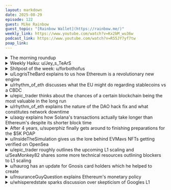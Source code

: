 ```yaml
---
layout: markdown
date: 2025-08-29
episode: 122
guest: Mike Rainbow
guest_topic: "[Rainbow Wallet](https://rainbow.me/)"
weekly_link: https://www.youtube.com/watch?v=Kx2bM_wu36w
podcast_link: https://www.youtube.com/watch?v=R55JY7yf7tw
poap_link: 
---
```



<details markdown=1>
<summary>The morning roundup</summary>
[View on Reddit →](https://reddit.com/r/ethereum/comments/1n2yioz/comment/nb9jx6t/)

[u/DayTraderBiH](https://reddit.com/u/DayTraderBiH)

> Ethereum!

[u/Twelvemeatballs](https://reddit.com/u/Twelvemeatballs)

> $4,471

[u/alexiskef](https://reddit.com/u/alexiskef)

> 0.04

</details>
<details markdown=1>
<summary>Weekly Haiku: u/Jey_s_TeArS</summary>
[View on Reddit →](https://reddit.com/r/ethereum/comments/1n0d0o1/comment/natmixv/)

*Protecting their gold,*

*Alluring Ether behold,*

*Dragons in the cold.*

</details>
<details markdown=1>
<summary>Shitpost of the week: u/forbothofus</summary>
[View on Reddit →](https://reddit.com/r/ethereum/comments/1n23eta/comment/nb7kofl/)

Historic transfer of wealth from early ETH whales to treasury companies. Or vice versa, depending on how you define wealth.

Either way, this must be good for bitcoin.

</details>
<details markdown=1>
<summary>u/LogrisTheBard explains to us how Ethereum is a revolutionary new engine</summary>
[View on Reddit →](https://reddit.com/r/ethereum/comments/1mw1tq5/daily_general_discussion_august_21_2025/n9z1582/)

An engine in a traditional sense is a device that converts potential energy of any form to mechanical energy. A more modern definition of an engine might be anything that converts something into a more usable form. For example graphics engines turn the data about a scene into a pretty picture for you. I want to discuss the application of blockchains as capital engines.

Money, in its least corrupt implementation, is essentially a claim upon the effort of others. We tend to think of credit cards as our debt but even cash in your pocket represents a debt from society to you that you can settle by claiming various services from others. Money in that sense is like potential energy and the conversion of money to mechanical action is the action of an engine.

As with energy, money can take many forms. We denominate our net worth in many things. There's the balance of our bank account, the value of our brokerage account, the value of our land, our house, etc. Some of these forms of capital are more liquid than others but all of them store value in the same way heat or an electric field can both store energy.

Also as with energy, every time you touch it you tend to lose some due engine inefficiencies. Every bit of noise and heat radiating from your combustion engine is energy loss. Of course, some engines are more efficient than others and are suitable for different purposes.

Blockchains and specifically the Dexs running on them are a capital engine. They convert capital from one form to another. Where this is differentiated from previous capital engines is the conversion process is both faster and more efficient than previous engines. Sending fiat overseas on Tradfi rails can take weeks and take fees of several percent. Sending a stablecoin on a blockchain can be sub-second and take negligible fees. This difference can be incredibly transformative for how people store and interact with money.

What this new financial engine enables is for everyone to store their wealth in both more productive and more liquid forms. Because the settlement times are so low you can store value in any capital form you want without risking overdraft fees, declined credit cards, and missed payment penalties. You can store your value in a more productive form such as a local bond or a dividend stock rather than USD. This should of course scare the shit out of banks. All the capital you have to over-allocate to your checking account at sub-market rates is the source of what they can lend out and the source of their multi-billion profits per year.

A combination of yield bearing tokens and dexs enables everyone to store capital in whatever they want while accessing it as needed and transmitting it to a receiver in whatever form *they* want. Bitcoin maxi's want to believe Bitcoin is going to be the new reserve currency of the world. What I find more likely is that smart contracts are going to enable everyone to make an independent decision on what their personal reserve currency is. They could of course use tokenized treasury bills as their store of value but if they want to use MSFT shares as their reserve currency they'll be able to once tokenized stocks are launched. If they want to use tokenized mortgages they can do that too. This new capital engine ultimately enables personal choice and freedom in an unprecedented way.

At this point adoption is as inevitable as any revolutionary engine would be. There's no denying the physics here, regardless of the will of the banks. We're now in a state of the financial institutions racing to adopt this faster than their competitors rather than just hoping to suppress it. The news of this is everywhere: in the words of the Federal Reserve, in the speeches from the SEC, in the legislation being passed, in the investor notes for every financial institution, in every slide deck I've reviewed from Tradfi this year. We hear news echoes of this day by day and the price doesn't seem respond to it so it's natural to downplay it. But this basically the hottest thing being talked about in finance technology right now and no one is talking about it on a basis of whether it is going to happen but instead how to position themselves for the inevitability of this. I do hope you have your seat already. Believe in SomETHing.

</details>
<details markdown=1>
<summary>u/rhythm_of_eth discusses what the EU might do regarding stablecoins vs a CBDC</summary>
[View on Reddit →](https://reddit.com/r/ethereum/comments/1mwxjkf/daily_general_discussion_august_22_2025/na1gn9j/)

According to FT/Financial Times:

"EU officials are increasingly worried that the U.S. law will enhance the dominance of dollar-denominated tokens, necessitating a digital euro to maintain the euro’s position in the global market"

The officials won't clarify what would be the technical approach to this. Remember, this is enough for most of the crypto related news shites to tell you this will be built on Ethereum or some other chain.

Don't fall for it. For now Europe has been way more keen on the CBDC approach in which trust lies solely on the European Central Bank.

Having Europe trusting Ethereum would be bullish as hell, but it's all too far away from European values. Remember their European Parliament is the same one trying to create encryption backdoors for all chat apps in all European countries.

</details>
<details markdown=1>
<summary>u/epic_trader thinks about the chances of a certain blockchain being the most valuable in the long run</summary>
[View on Reddit →](https://reddit.com/r/ethereum/comments/1mwxjkf/daily_general_discussion_august_22_2025/na17jmx/)

Every day I wake up I think to myself "what are the chances that the world's first proof of concept blockchain, which can facilitate 7 transactions per seconds, has 10 minute block times and requires 3 block confirmations, which is vulnerable to quantum computers, pollutes as much as a small country, which can't be upgraded because the community opposes it and isn't actually used for much. What are the chances that this blockchain is going to be the most valuable blockchain forever?" and I always find there's exactly a 0% chance that is going to be the case. It's hard to believe until it happens, but it is going to happen, Ethereum will flip Bitcoin and it will dwarf it and it will make sense to everyone when it happens.

</details>
<details markdown=1>
<summary>u/rhythm_of_eth explains the nature of the DAO hack fix and what constitutes network downtime</summary>
[View on Reddit →](https://reddit.com/r/ethereum/comments/1mymstj/daily_general_discussion_august_24_2025/nahke35/)

Can't tell if you are baiting.

The DAO hack resulted in no downtime and no rollback. A smart contract state was modified as part of the fix which, at best, constitutes the same as a hard fork. All other transactions continued.

From said hard fork two versions of the chain moved on because it was a contended decision, now known as ETC and ETH. 

The rest of the hard forks of the chain, the latest being Pectra, also resulted in no downtime.

Or in simpler terms: there was no point in time in which the Ethereum chain stopped being able to process transactions. That is: no downtime.

Other chains have examples of downtime: 
- Bitcoin had its last downtime in 2013 (Chain Split Bug) and 2010 (Value Overflow bug). Downtime was on the minutes
- Ethereum: No event, no length recorded. 
- Solana: February 2024, length unknown. Before that October 2022 (6 hours), May 31st 2022 (4.5h) and many more (May 1st, 2022; September 2021...)

Bitcoin has had a great run, but no lack of incidents. And did not go through a migration from PoW to PoS.

---

hanniabu: Fun fact, Solana has [over 160hrs of downtime](https://gist.github.com/hanniabu/0db4b00f6594e4587a77bed9a45f2808)

</details>
<details markdown=1>
<summary>u/aaqy explains how Solana's transactions actually take longer than Ethereum's despite its shorter block time</summary>
[View on Reddit →](https://reddit.com/r/ethereum/comments/1mzhmpp/daily_general_discussion_august_25_2025/naldyj5/)

So I was looking at Solana stats on this [Dune dashboard](https://dune.com/scarn_eth/solana-tx-fail-rate), and apparently about 25% of transactions fail. So even though Solana blocks are produced very fast (\~0.4s per block), a transaction is usually only considered confirmed after \~2s, once enough validators have signed it. Combine that with 12s for a human using a hardware wallet to send it, and the average transaction ends up taking longer than Ethereum’s \~24s (12s human/hardware + 12s expected wait for inclusion in a block).

Here’s roughly how it works. Let's say a normal successful transaction takes 12s for a human using a hardware wallet to send and 2s to be confirmed, so 14s total. If the first try fails, you spend 14s, notice it about 4s later, resend, and wait 2s for confirmation, giving 32s for that transaction.

Now, to compute the average transaction time, including possible retries, we can use the geometric series with a 25% failure rate:

    Attempt n | Prob P_n      | Time T_n (s)
    -----------------------------------------
    1         | 0.75          | 14
    2         | 0.1875        | 46
    3         | 0.046875      | 78
    4         | 0.01171875    | 110
    5+        | <0.01         | >142
    
The expected time is:

    E[T] = Σ (P_n * T_n) 
         ≈ 0.75*14 + 0.1875*46 + 0.046875*78 + 0.01171875*110 + ... 
         ≈ 24.65 s

So on average, Solana transactions in this case would take about 24.65s, slightly longer than Ethereum’s \~24s.

Next, for the variance / standard deviation, we compute the contributions of each attempt:

    Attempt n | Prob P_n      | Time T_n (s) | (T_n - E[T])^2 * P_n
    ---------------------------------------------------------------
    1         | 0.75          | 14            | 0.75*(14 - 24.65)^2 ≈ 85.067
    2         | 0.1875        | 46            | 0.1875*(46 - 24.65)^2 ≈ 85.467
    3         | 0.046875      | 78            | 0.046875*(78 - 24.65)^2 ≈ 133.417
    4         | 0.01171875    | 110           | 0.01171875*(110 - 24.65)^2 ≈ 85.350
    5+        | <0.01         | >142          | negligible

Sum ≈ 389.3; including all terms gives Var\[T\] ≈ 455.11, so the standard deviation is σ ≈ 21.33s. For comparison, Ethereum’s standard deviation is around 6s, so Solana is way more unpredictable.

And again, these are just averages. During congestion, Solana can reject **up to 75% of transactions**, making the user experience terrible exactly when the network is most needed.

All this shows that the “faster blocks = better UI” idea is totally misleading. Fast blocks don’t matter if a quarter or more of transactions fail, and even more during congestion. 

Ethereum may have slower blocks, but it’s way more predictable and reliable for humans using hardware wallets.

</details>
<details markdown=1>
<summary>After 4 years, u/superphiz finally gets around to finishing preparations for the $5K POAP</summary>
[View on Reddit →](https://reddit.com/r/ethereum/comments/1mzhmpp/daily_general_discussion_august_25_2025/nanxb3x/)

I'm really proud that we fended off $5k again, it really shows the strength of our community when we can focus on fundamentals without getting obsessed with some arbitrary number. 

I want to clarify a few things about the distribution of the $5k POAP: my intention is that we will wait until 24 hours AFTER $5k and then harvest a list of addresses for anyone who donated an equivalent of $10 to any historical ethstaker.eth address, on mainnet or a layer 2.

At that point, we'll collect addresses THEN give a 24 hour dispute period (possibly longer) where you can file a dispute as a github issue if you believe you were accidentally omitted, you'll need to include a txid in that issue if you think you found a problem. IF you made a mistake, it's on you, and I'm sorry - we don't plan on sending POAPs where users sent an erroneous transaction, this is really just to limit the customer service load. If in doubt, check your donation before the dispute period.

AFTER we feel confident that the list is correct, we'll forward that list to POAP for an airdrop. I've asked that they send POAPs directly to wallets without a claim process since the requirement was only "send $10 to EthStaker".

I never made a big show of this, but I parted with EthStaker a few years ago, but I continue to support any actors who seek to decentralize Ethereum. That's just a way of saying that this doesn't benefit me AT ALL, I'm just here to support [and troll] the community.

[Here](https://github.com/EvilJordan/POAP5k) is where you'll find the list of recipients when it's complete. DO NOT harass Jordan if your name isn't on the list yet, it's currently just a proof of concept. If you have desperate concerns about the list now, please reach out directly to /u/superjiz.

[This is the OP](https://reddit.com/r/ethfinance/comments/qkxqge/daily_general_discussion_november_2_2021/hj1082t/) that describes what's going on. Notice that this is from four years ago, when I initially proposed the $5k POAP,  and it has been a fun part of our community since then.

</details>
<details markdown=1>
<summary>u/InsideTheSimulation gives us the lore behind EVMavs NFTs getting verified on OpenSea</summary>
[View on Reddit →](https://reddit.com/r/ethereum/comments/1n0d0o1/daily_general_discussion_august_26_2025/naqwigb/)

In case anyone missed it, EVMs finally got verified on OpenSea. All it took was IcoBeast getting tattooed on some guy’s ass. 

Years of effort trying to submit in a way they’d approve. Multiple DAO votes, multisig transfers, trust placed in single members to complete the submission process and transfer back — only to get stonewalled by OpenSea at the end. 

And they go and do it because of an ass tattoo. 

Unmatched lore. 😂 

<https://x.com/insidethesim/status/1960137934507786639>

</details>
<details markdown=1>
<summary>u/epic_trader roughly outlines the upcoming L1 scaling and u/SeaMonkey82 shares some more technical resources outlining blockers to L1 scaling</summary>
[View on Reddit →](https://reddit.com/r/ethereum/comments/1n0d0o1/daily_general_discussion_august_26_2025/naqwpm0/)

[u/epic_trader](https://reddit.com/u/epic_trader):

As far as I know there's talk about pushing the gas limit towards 150 million gas per block after the Fusaka hardfork late this year, where today the max is 45 million with a target of 22,5 million. This is going to happen incrementally so it's not like an instant increase, but probably will happen over several months.

Blobs which carry L2 data will also be increased to as many as 48, where today the max is 9 and the target is 6, so very substantial increase both for L1 and especially L2.

---

[View on Reddit →](https://reddit.com/r/ethereum/comments/1n0d0o1/daily_general_discussion_august_26_2025/nar0g0d/)

[u/SeaMonkey82](https://reddit.com/u/SeaMonkey82):

The Nethermind team has a neatly formatted 'Gas limit blockers' checklist within this [Ethereum Performance Benchmarking document](https://github.com/NethermindEth/eth-perf-research/blob/main/README.md) at different block gas limit targets. They also have [a repository with scripts for running gas benchmarks across multiple clients locally](https://github.com/NethermindEth/gas-benchmarks).  For active discussion check out the #gas-limit-testing channel in the ETH R&D Discord.

</details>
<details markdown=1>
<summary>u/haurog has an update for Gnosis card holders which he helped to create</summary>
[View on Reddit →](https://reddit.com/r/ethereum/comments/1n185o4/daily_general_discussion_august_27_2025/naxc3wk/)

If you are a validator on gnosis chain and use a gnosis pay card, you can now automatically refill your card directly with your staking rewards from the official gnosis consolidate website. Go to consolidate.gnosischain.com, connect your withdrawal address, click on the hamburger menu in the top right (the three lines) and configure the autoclaim registry. As far as I remember you have to sign 3 messages (register your gnosis pay address, approve the GNO and the autoclaim schedule). And from then on it claims your staking rewards, swaps them for EURe and transfers them to your gnosis pay card account. I think the transaction happens around midnight CEST (UTC+2).

A large part of this is actually my code. I wrote this feature a bit more than 1.5 years ago mostly for fun (<https://reddit.com/r/ethfinance/comments/1agwsik/daily_general_discussion_february_2_2024/kokasno/>). The gnosis people liked it very much and asked me about it at Devcon last year. In January they audited my code and found some places which needed improvement if they want to roll it out for all their users. The most critical part was my implementation of a 'poor mans sandwich protection'. I wrote about it in my description as well (<https://hackmd.io/@haurog/Sk9Mzj2vp>). The official implementation now uses chainlink oracles to prevent sandwiching and added a few proxy layers to make it easier to handle many users. Nice to see that my code has been deployed on chain by gnosis.

</details>
<details markdown=1>
<summary>u/InsuranceGuyQuestion explains Ethereum's monetary policy</summary>
[View on Reddit →](https://reddit.com/r/ethereum/comments/1n185o4/daily_general_discussion_august_27_2025/nax06xh/)

What makes ETH so unique is it adjusts its net inflation depending on usage. Burn when busy, inflate when quiet. So ETH isn’t aiming for a fixed 1-2%; instead, it floats around equilibrium based on network usage.

---

Why ETH won’t go hyper-inflationary:

Post-Merge issuance is tiny: only \~0.5% new ETH per year (to validators).

Even if the network went completely inactive (no burn at all), the most inflation you’d see is \~0.5-0.7% annually, nowhere close to “hyper.”


Why ETH won’t go hyper-deflationary:

For ETH to burn a massive share of supply, gas fees would have to stay extremely high for a very long time.

At peak mania (NFT/DeFi boom), burn exceeded issuance by a lot, but that only made ETH mildly deflationary (like -0.5% to -1% annually).

Structural demand caps (block size limits, fee markets) prevent ETH from burning so much that supply spirals down quickly.

---

ETH’s monetary policy is designed to hover in a narrow band around 0% net issuance, depending on how much people use the network. 

That’s very different from:

Bitcoin = fixed supply, eventually strictly deflationary in issuance.

Fiat = flexible supply, but subject to political decisions (can inflate a lot).

So yes, like you said, it’s fair to assume ETH will stay close to 0-1%. This is one of the reasons why the technology is so incredible, and why some people even argue that ETH is money because it functions as one of the best forms of money we’ve seen.

</details>
<details markdown=1>
<summary>u/whisperedstate sparks discussion over skepticism of Googles L1</summary>
[View on Reddit →](https://reddit.com/r/ethereum/comments/1n23eta/comment/nb4jx8b/)

How is Google going to launch their own L1? Don't they need to launch their own token if they want a credibly neutral, permisionless chain? If they are going the permisionned route, with "trusted" validators, then why would anyone use this thing with any significant value? 

I don't understand the grift here. Why would you build out your own validation network with significant overhead, when you can get the exact same result (permissioned defi chain, custom execution) with an L2 without any of the overhead?

</details>
